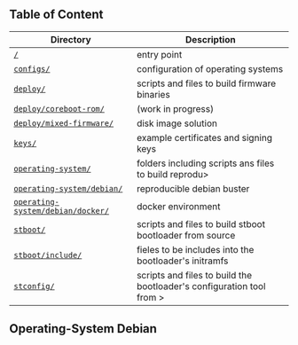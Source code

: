 ## Table of Content
Directory | Description
------------ | -------------
[`/`](../../README.md#scripts) | entry point
[`configs/`](../../configs/README.md#configs) | configuration of operating systems
[`deploy/`](../../deploy/README.md#deploy) | scripts and files to build firmware binaries
[`deploy/coreboot-rom/`](../../deploy/coreboot-rom/README.md#deploy-coreboot-rom) | (work in progress)
[`deploy/mixed-firmware/`](../../deploy/mixed-firmware/README.md#deploy-mixed-firmware) | disk image solution
[`keys/`](../../keys/README.md#keys) | example certificates and signing keys
[`operating-system/`](../README.md#operating-system) | folders including scripts ans files to build reprodu>
[`operating-system/debian/`](README.md#operating-system-debian) | reproducible debian buster
[`operating-system/debian/docker/`](docker/README.mdoperating-system-debian-docker) | docker environment
[`stboot/`](../../stboot/README.md#stboot) | scripts and files to build stboot bootloader from source
[`stboot/include/`](../../stboot/include/README.md#stboot-include) | fieles to be includes into the bootloader's initramfs
[`stconfig/`](../../stconfig/README.md#stconfig) | scripts and files to build the bootloader's configuration tool from >

## Operating-System Debian
